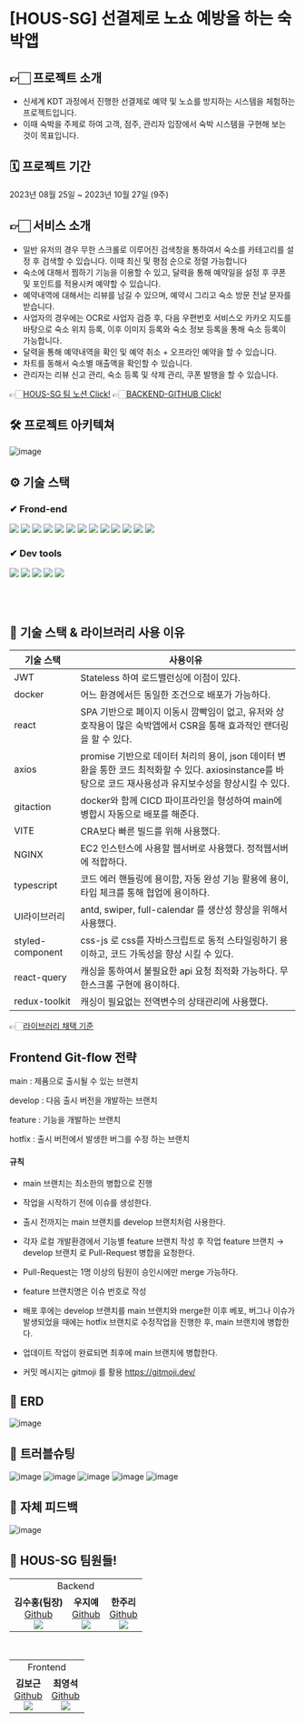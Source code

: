 # [HOUS-SG] 선결제로 노쇼 예방을 하는 숙박앱 


## 👉🏻 프로젝트 소개

- 신세계 KDT 과정에서 진행한 선결제로 예약 및 노쇼를 방지하는 시스템을 체험하는 프로젝트입니다.
- 이때 숙박을 주제로 하여 고객, 점주, 관리자 입장에서 숙박 시스템을 구현해 보는 것이 목표입니다.

## 🗓 프로젝트 기간
2023년 08월 25일 ~ 2023년 10월 27일 (9주)

## 👉🏻 서비스 소개 <br>
- 일반 유저의 경우 무한 스크롤로 이루어진 검색창을 통하여서 숙소를 카테고리를 설정 후 검색할 수 있습니다. 이때 최신 및 평점 순으로 정렬 가능합니다
- 숙소에 대해서 찜하기 기능을 이용할 수 있고, 달력을 통해 예약일을 설정 후 쿠폰 및 포인트를 적용시켜 예약할 수 있습니다.
- 예약내역에 대해서는 리뷰를 남길 수 있으며, 예약시 그리고 숙소 방문 전날 문자를 받습니다.
- 사업자의 경우에는 OCR로 사업자 검증 후, 다음 우편번호 서비스오 카카오 지도를 바탕으로 숙소 위치 등록, 이후 이미지 등록와 숙소 정보 등록을 통해 숙소 등록이 가능합니다.
- 달력을 통해 예약내역을 확인 및 예약 취소 + 오프라인 예약을 할 수 있습니다.
- 차트를 동해서 숙소별 매출액을 확인할 수 있습니다.
- 관리자는 리뷰 신고 관리, 숙소 등록 및 삭제 관리, 쿠폰 발행을 할 수 있습니다. 

👉🏻[HOUS-SG 팀 노션  Click!](https://www.notion.so/HOUS-SG-Project-68a8b031b7ee4be5aad70516b1214c74)
👉🏻[BACKEND-GITHUB  Click!](https://github.com/ssgfinal/backend-final)

## 🛠 프로젝트 아키텍쳐
![image](https://github.com/ssgfinal/frontend-final/assets/120103909/709638dc-798b-4358-9ab9-5441fcfa2333)


## ⚙ 기술 스택

### ✔ Frond-end
<div>
<img src="https://img.shields.io/badge/react-61DAFB?style=for-the-badge&logo=react&logoColor=black">
<img src="https://img.shields.io/badge/html5-E34F26?style=for-the-badge&logo=html5&logoColor=white">
<img src="https://img.shields.io/badge/css-1572B6?style=for-the-badge&logo=css3&logoColor=white">
<img src="https://img.shields.io/badge/typescript-3178C6?style=for-the-badge&logo=typescript&logoColor=white">
<img src="https://img.shields.io/badge/styledcomponents-DB7093?style=for-the-badge&logo=styledcomponents&logoColor=white">
<img src="https://img.shields.io/badge/vite-646CFF?style=for-the-badge&logo=vite&logoColor=black">
<img src="https://img.shields.io/badge/nginx-009639?style=for-the-badge&logo=nginx&logoColor=black">
<img src="https://img.shields.io/badge/Docker-2496ED?style=for-the-badge&logo=Docker&logoColor=white">
<img src="https://img.shields.io/badge/githubactions-2088FF?style=for-the-badge&logo=githubactions&logoColor=white">
<img src="https://img.shields.io/badge/reactquery-FF4154?style=for-the-badge&logo=reactquery&logoColor=white">
<img src="https://img.shields.io/badge/Redux Toolkit-764ABC?style=for-the-badge&logo=Redux&logoColor=white"/>
<img src="https://img.shields.io/badge/Axios-5A29E4?style=for-the-badge&logo=Axios&logoColor=white">
<img src="https://img.shields.io/badge/dotenv-ECD53F?style=for-the-badge&logo=.ENV&logoColor=white">



</div>

### ✔ Dev tools
<div>
<img src="https://img.shields.io/badge/Visual Studio Code-007ACC?style=for-the-badge&logo=Visual Studio Code&logoColor=white">
<img src="https://img.shields.io/badge/Git-F05032?style=for-the-badge&logo=Git&logoColor=white"/>
<img src="https://img.shields.io/badge/GitHub-181717?style=for-the-badge&logo=GitHub&logoColor=white"/>
<img src="https://img.shields.io/badge/KakaoTalk-FFCD00?style=for-the-badge&logo=KakaoTalk&logoColor=black"/>
<img src="https://img.shields.io/badge/notion-000000?style=for-the-badge&logo=notion&logoColor=black"/>

</div>

<br><br>

## 📝 기술 스택 & 라이브러리 사용 이유

| 기술 스택 | 사용이유 |
| --- | --- |
| JWT | Stateless 하여 로드밸런싱에 이점이 있다. |
| docker | 어느 환경에서든 동일한 조건으로 배포가 가능하다. |
| react | SPA 기반으로 페이지 이동시 깜빡임이 없고, 유저와 상호작용이 많은 숙박앱에서 CSR을 통해 효과적인 랜더링을 할 수 있다.|
| axios | promise 기반으로 데이터 처리의 용이, json 데이터 변환을 통한 코드 최적화할 수 있다. axiosinstance를 바탕으로 코드 재사용성과 유지보수성을 향상시킬 수 있다. |
| gitaction | docker와 함께 CICD 파이프라인을 형성하여 main에 병합시 자동으로 배포를 해준다. |
| VITE | CRA보다 빠른 빌드를 위해 사용했다. |
| NGINX | EC2 인스턴스에 사용할 웹서버로 사용했다. 정적웹서버에 적합하다.|
| typescript | 코드 에러 핸들링에 용이함, 자동 완성 기능 활용에 용이, 타입 체크를 통해 협업에 용이하다. |
| UI라이브러리 | antd, swiper, full-calendar 를 생산성 향상을 위해서 사용했다. |
| styled-component | css-js 로 css를 자바스크립트로 동적 스타일링하기 용이하고, 코드 가독성을 향상 시킬 수 있다.|
| react-query | 캐싱을 통하여서 불필요한 api 요청 최적화 가능하다. 무한스크롤 구현에 용이하다.|
| redux-toolkit| 캐싱이 필요없는 전역변수의 상태관리에 사용했다. |

👉🏻[라이브러리 채택 기준](https://www.notion.so/5b8e07ea6cfc436893f75afdc0615bce)

  
## Frontend Git-flow 전략
main : 제품으로 출시될 수 있는 브랜치 

develop : 다음 출시 버전을 개발하는 브랜치

feature : 기능을 개발하는 브랜치

hotfix : 출시 버전에서 발생한 버그를 수정 하는 브랜치


#### 규칙

- main 브랜치는 최소한의 병합으로 진행

- 작업을 시작하기 전에 이슈를 생성한다.

- 출시 전까지는 main 브랜치를 develop 브랜치처럼 사용한다.

- 각자 로컬 개발환경에서 기능별 feature 브랜치 작성 후 작업 feature 브랜치 → develop 브랜치 로 Pull-Request 병합을 요청한다.

- Pull-Request는 1명 이상의 팀원이 승인시에만 merge 가능하다.

- feature 브랜치명은 이슈 번호로 작성

- 배포 후에는  develop 브랜치를  main 브랜치와 merge한 이후 베포, 버그나 이슈가 발생되었을 때에는 hotfix 브랜치로 수정작업을 진행한 후, main 브랜치에 병합한다.

- 업데이트 작업이 완료되면 최후에 main 브랜치에 병합한다.

- 커밋 메시지는 gitmoji 를 활용   https://gitmoji.dev/

  
## 👷 ERD
![image](https://github.com/ssgfinal/frontend-final/assets/120103909/1343b574-30ef-4a5e-bdc0-3a0117e8747e)


## 🔆 트러블슈팅
![image](https://github.com/ssgfinal/frontend-final/assets/120103909/a118e41b-f583-4775-ab6e-47793f17f744)
![image](https://github.com/ssgfinal/frontend-final/assets/120103909/a112a716-404d-4b6e-b6c3-50011730b044)
![image](https://github.com/ssgfinal/frontend-final/assets/120103909/2da266b2-9ad3-4281-b17b-bbc88af4c936)
![image](https://github.com/ssgfinal/frontend-final/assets/120103909/6c8b7794-e96e-4572-be75-bf65214d1910)
![image](https://github.com/ssgfinal/frontend-final/assets/120103909/37257e78-864a-4e0b-8a70-efc4edc7375b)

## 🔆 자체 피드백

![image](https://github.com/ssgfinal/frontend-final/assets/120103909/9ca40bd7-1d58-451a-90a7-912e848612e5)







## 👻 HOUS-SG 팀원들!
  
  <table>
  <tr>
  <td colspan='3' align="center">
  Backend
  </td>
  <tr>
        </td>
    <td align="center" >
    <b>김수홍(팀장)</b></a><br>
    <a href="https://github.com/suhong99">Github</a>
    <br><img src="https://img.shields.io/badge/react-61DAFB?style=for-the-badge&logo=react&logoColor=black"><br>
    </td>
        </td>
    <td align="center" >
    <b>우지예</b></a><br>
    <a href="https://github.com/woojiyee">Github</a>
    <br><img src="https://img.shields.io/badge/react-61DAFB?style=for-the-badge&logo=react&logoColor=black"><br>
    </td>
        </td>
    <td align="center" >
    <b>한주리</b></a><br>
    <a href="https://github.com/HanJuRi999">Github</a>
    <br><img src="https://img.shields.io/badge/react-61DAFB?style=for-the-badge&logo=react&logoColor=black"><br>
    </td>
    </tr>
</table>

<br>

  <table>
  <tr>
  <td colspan='2' align="center">
  Frontend
  </td>
  <tr>
        </td>
    <td align="center" >
    <b>김보근</b></a><br>
    <a href="https://github.com/SanBu599">Github</a>
    <br><img src="https://img.shields.io/badge/springboot-6DB33F?style=flat&logo=springboot&logoColor=white"/><br>
    </td>
        </td>
    <td align="center" >
    <b>최영석</b></a><br>
    <a href="https://github.com/0-ssg">Github</a>
    <br><img src="https://img.shields.io/badge/springboot-6DB33F?style=flat&logo=springboot&logoColor=white"/><br>
    </td>
  </tr>
</table>

<br>


